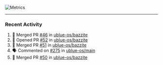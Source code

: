 ![Metrics](https://metrics.lecoq.io/KyleGospo?template=classic&base=header%2C%20activity%2C%20community%2C%20repositories%2C%20metadata&base.indepth=false&base.hireable=false&base.skip=false&config.timezone=America%2FLos_Angeles)

---
### Recent Activity
<!--START_SECTION:activity-->
1. 🎉 Merged PR [#46](https://github.com/ublue-os/bazzite/pull/46) in [ublue-os/bazzite](https://github.com/ublue-os/bazzite)
2. 💪 Opened PR [#52](https://github.com/ublue-os/bazzite/pull/52) in [ublue-os/bazzite](https://github.com/ublue-os/bazzite)
3. 🎉 Merged PR [#51](https://github.com/ublue-os/bazzite/pull/51) in [ublue-os/bazzite](https://github.com/ublue-os/bazzite)
4. 🗣 Commented on [#275](https://github.com/ublue-os/main/issues/275#issuecomment-1640923817) in [ublue-os/main](https://github.com/ublue-os/main)
5. 🎉 Merged PR [#50](https://github.com/ublue-os/bazzite/pull/50) in [ublue-os/bazzite](https://github.com/ublue-os/bazzite)
<!--END_SECTION:activity-->
